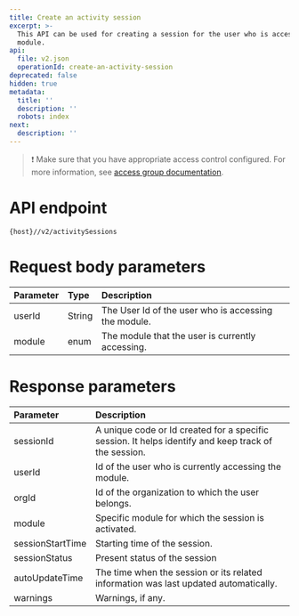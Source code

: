 ```yaml
---
title: Create an activity session
excerpt: >-
  This API can be used for creating a session for the user who is accessing any
  module.
api:
  file: v2.json
  operationId: create-an-activity-session
deprecated: false
hidden: true
metadata:
  title: ''
  description: ''
  robots: index
next:
  description: ''
---
```

> ❗️ Make sure that you have appropriate access control configured. For more information, see [access group documentation](https://docs.capillarytech.com/docs/access-group).

# API endpoint

`{host}//v2/activitySessions`

# Request body parameters

| Parameter | Type   | Description                                          |
| :-------- | :----- | :--------------------------------------------------- |
| userId    | String | The User Id of the user who is accessing the module. |
| module    | enum   | The module that the user is currently accessing.     |

# Response parameters

| Parameter        | Description                                                                                          |
| :--------------- | :--------------------------------------------------------------------------------------------------- |
| sessionId        | A unique code or Id created for a specific session. It helps identify and keep track of the session. |
| userId           | Id of the user who is currently accessing the module.                                                |
| orgId            | Id of the organization to which the user belongs.                                                    |
| module           | Specific module for which the session is activated.                                                  |
| sessionStartTime | Starting time of the session.                                                                        |
| sessionStatus    | Present status of the session                                                                        |
| autoUpdateTime   | The time when the session or its related information was last updated automatically.                 |
| warnings         | Warnings, if any.                                                                                    |